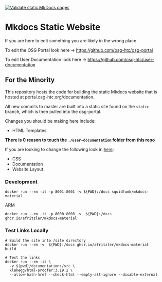 [![Validate static MkDocs pages](https://github.com/osg-htc/osg-portal-documentation/actions/workflows/validate-mkdocs.yml/badge.svg)](https://github.com/osg-htc/osg-portal-documentation/actions/workflows/validate-mkdocs.yml)

# Mkdocs Static Website 

If you are here to edit something you are likely in the wrong place. 

To edit the OSG Portal look here -> https://github.com/osg-htc/osg-portal

To edit User Documentation look here -> https://github.com/osg-htc/user-documentation

## For the Minority

This repository hosts the code for building the static Mkdocs website that is hosted at portal.osg-htc.org/documentation. 

All new commits to master are built into a static site found on the ```static``` branch, which is then pulled into the osg-portal.

Changes you should be making here include:
- HTML Templates

**There is 0 reason to touch the ```./user-documentation``` folder from this repo** 

If you are looking to change the following look in [here](https://github.com/osg-htc/user-documentation):
- CSS
- Documentation
- Website Layout

### Development

```shell
docker run --rm -it -p 8001:8001 -v ${PWD}:/docs squidfunk/mkdocs-material
```

ARM
```shell
docker run --rm -it -p 8000:8000 -v  ${PWD}:/docs ghcr.io/afritzler/mkdocs-material
```

### Test Links Locally

```shell
# Build the site into /site directory
docker run --rm -v  ${PWD}:/docs ghcr.io/afritzler/mkdocs-material build

# Test the links
docker run --rm -it \
  -v $(pwd)/documentation:/src \
  klakegg/html-proofer:3.19.2 \
  --allow-hash-href --check-html --empty-alt-ignore --disable-external
```
